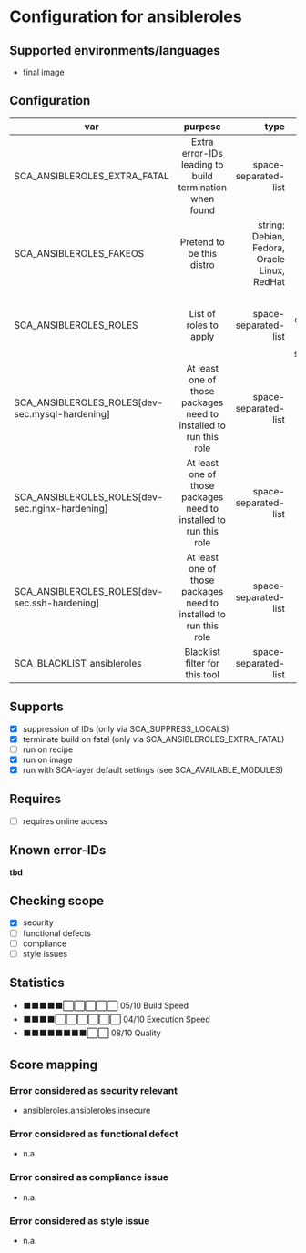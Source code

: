 # Configuration for ansibleroles

## Supported environments/languages

* final image

## Configuration

| var | purpose | type | default |
| ------------- |:-------------:| -----:| -----:
| SCA_ANSIBLEROLES_EXTRA_FATAL | Extra error-IDs leading to build termination when found | space-separated-list | ""
| SCA_ANSIBLEROLES_FAKEOS | Pretend to be this distro | string: Debian, Fedora, Oracle Linux, RedHat | "RedHat"
| SCA_ANSIBLEROLES_ROLES | List of roles to apply | space-separated-list | "dev-sec.mysql-hardening dev-sec.nginx-hardening dev-sec.os-hardening dev-sec.ssh-hardening konstruktoid.hardening sansible.security_hardening"
| SCA_ANSIBLEROLES_ROLES[dev-sec.mysql-hardening] | At least one of those packages need to installed to run this role | space-separated-list | "mariadb"
| SCA_ANSIBLEROLES_ROLES[dev-sec.nginx-hardening] | At least one of those packages need to installed to run this role | space-separated-list | "nginx"
| SCA_ANSIBLEROLES_ROLES[dev-sec.ssh-hardening] | At least one of those packages need to installed to run this role | space-separated-list | "openssh"
| SCA_BLACKLIST_ansibleroles | Blacklist filter for this tool | space-separated-list | ""

## Supports

* [x] suppression of IDs (only via SCA_SUPPRESS_LOCALS)
* [x] terminate build on fatal (only via SCA_ANSIBLEROLES_EXTRA_FATAL)
* [ ] run on recipe
* [x] run on image
* [x] run with SCA-layer default settings (see SCA_AVAILABLE_MODULES)

## Requires

* [ ] requires online access

## Known error-IDs

__tbd__

## Checking scope

* [x] security
* [ ] functional defects
* [ ] compliance
* [ ] style issues

## Statistics

* ⬛⬛⬛⬛⬛⬜⬜⬜⬜⬜ 05/10 Build Speed
* ⬛⬛⬛⬛⬜⬜⬜⬜⬜⬜ 04/10 Execution Speed
* ⬛⬛⬛⬛⬛⬛⬛⬛⬜⬜ 08/10 Quality

## Score mapping

### Error considered as security relevant

* ansibleroles.ansibleroles.insecure

### Error considered as functional defect

* n.a.

### Error consired as compliance issue

* n.a.

### Error considered as style issue

* n.a.
